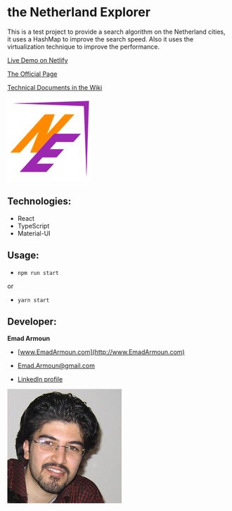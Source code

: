 # the Netherland Explorer

This is a test project to provide a search algorithm on the Netherland cities, it uses a HashMap to improve the search speed. Also it uses the virtualization technique to improve the performance.

[Live Demo on Netlify](https://netherland-explorer.netlify.app/)

[The Official Page](https://em-it.github.io/netherland-explorer/)

[Technical Documents in the Wiki](https://github.com/Em-IT/netherland-explorer/wiki)

![](/src/assets/images/logo.png)

## Technologies:
* React
* TypeScript
* Material-UI

## Usage:
* `npm run start`

or

* `yarn start`

## Developer:

**Emad Armoun**

* [www.EmadArmoun.com](http://www.EmadArmoun.com)

* [Emad.Armoun@gmail.com](Emad.Armoun@gmail.com)

* [LinkedIn profile](https://www.linkedin.com/in/em-it/)

![](/src/assets/images/me.jpg)
